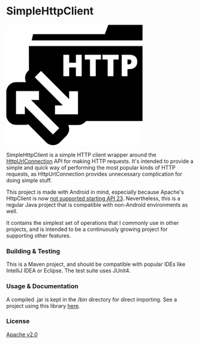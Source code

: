 # SimpleHttpClient

![](https://raw.githubusercontent.com/udeyrishi/SimpleHttpClient/master/logo.png)

SimpleHttpClient is a simple HTTP client wrapper around the [HttpUrlConnection](https://docs.oracle.com/javase/7/docs/api/java/net/HttpURLConnection.html) API for making HTTP requests. It's intended to provide a simple and quick way of performing the most popular kinds of HTTP requests, as HttpUrlConnection provides unnecessary complication for doing simple stuff.

This project is made with Android in mind, especially because Apache's HttpClient is now [not supported starting API 23](http://developer.android.com/intl/zh-tw/about/versions/marshmallow/android-6.0-changes.html). Nevertheless, this is a regular Java project that is compatible with non-Android environments as well.

It contains the simplest set of operations that I commonly use in other projects, and is intended to be a continuously growing project for supporting other features.

### Building & Testing

This is a Maven project, and should be compatible with popular IDEs like IntelliJ IDEA or Eclipse. The test suite uses JUnit4.

### Usage & Documentation

A compiled .jar is kept in the /bin directory for direct importing. See a project using this library [here](https://github.com/udeyrishi/AndroidElasticSearchDataManager).

### License

[Apache v2.0](https://github.com/udeyrishi/SimpleHttpClient/blob/master/LICENSE)
